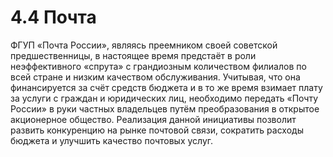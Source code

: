 # 4.4 Почта

ФГУП «Почта России», являясь преемником своей советской предшественницы, в настоящее время предстаёт в роли неэффективного «спрута» с грандиозным количеством филиалов по всей стране и низким качеством обслуживания. Учитывая, что она финансируется за счёт средств бюджета и в то же время взимает плату за услуги с граждан и юридических лиц, необходимо передать «Почту России» в руки частных владельцев путём преобразования в открытое акционерное общество. Реализация данной инициативы позволит развить конкуренцию на рынке почтовой связи, сократить расходы бюджета и улучшить качество почтовых услуг.

